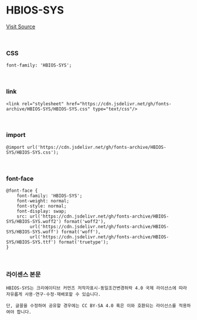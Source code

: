 # HBIOS-SYS

[Visit Source](https://hbios.quiple.dev/)

&nbsp;

### CSS

```
font-family: 'HBIOS-SYS';
```

&nbsp;

### link

```
<link rel="stylesheet" href="https://cdn.jsdelivr.net/gh/fonts-archive/HBIOS-SYS/HBIOS-SYS.css" type="text/css"/>
```

&nbsp;

### import

```
@import url('https://cdn.jsdelivr.net/gh/fonts-archive/HBIOS-SYS/HBIOS-SYS.css');
```

&nbsp;

### font-face

```
@font-face {
    font-family: 'HBIOS-SYS';
    font-weight: normal;
    font-style: normal;
    font-display: swap;
    src: url('https://cdn.jsdelivr.net/gh/fonts-archive/HBIOS-SYS/HBIOS-SYS.woff2') format('woff2'),
         url('https://cdn.jsdelivr.net/gh/fonts-archive/HBIOS-SYS/HBIOS-SYS.woff') format('woff'),
         url('https://cdn.jsdelivr.net/gh/fonts-archive/HBIOS-SYS/HBIOS-SYS.ttf') format('truetype');
}
```

&nbsp;

### 라이센스 본문

```
HBIOS-SYS는 크리에이티브 커먼즈 저작자표시-동일조건변경허락 4.0 국제 라이선스에 따라 자유롭게 사용·연구·수정·재배포할 수 있습니다. 
 
단, 글꼴을 수정하여 공유할 경우에는 CC BY-SA 4.0 혹은 이와 호환되는 라이선스를 적용하여야 합니다.
```
